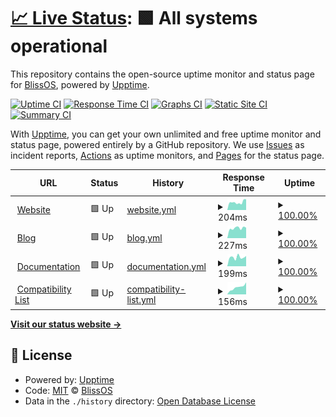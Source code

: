 # [📈 Live Status](https://status.blissos.org): <!--live status--> **🟩 All systems operational**

This repository contains the open-source uptime monitor and status page for [BlissOS](https://blissos.org), powered by [Upptime](https://github.com/upptime/upptime).

[![Uptime CI](https://github.com/BlissRoms-x86/statuspage/workflows/Uptime%20CI/badge.svg)](https://github.com/BlissRoms-x86/statuspage/actions?query=workflow%3A%22Uptime+CI%22)
[![Response Time CI](https://github.com/BlissRoms-x86/statuspage/workflows/Response%20Time%20CI/badge.svg)](https://github.com/BlissRoms-x86/statuspage/actions?query=workflow%3A%22Response+Time+CI%22)
[![Graphs CI](https://github.com/BlissRoms-x86/statuspage/workflows/Graphs%20CI/badge.svg)](https://github.com/BlissRoms-x86/statuspage/actions?query=workflow%3A%22Graphs+CI%22)
[![Static Site CI](https://github.com/BlissRoms-x86/statuspage/workflows/Static%20Site%20CI/badge.svg)](https://github.com/BlissRoms-x86/statuspage/actions?query=workflow%3A%22Static+Site+CI%22)
[![Summary CI](https://github.com/BlissRoms-x86/statuspage/workflows/Summary%20CI/badge.svg)](https://github.com/BlissRoms-x86/statuspage/actions?query=workflow%3A%22Summary+CI%22)

With [Upptime](https://upptime.js.org), you can get your own unlimited and free uptime monitor and status page, powered entirely by a GitHub repository. We use [Issues](https://github.com/BlissRoms-x86/statuspage/issues) as incident reports, [Actions](https://github.com/BlissRoms-x86/statuspage/actions) as uptime monitors, and [Pages](https://status.blissos.org) for the status page.

<!--start: status pages-->
<!-- This summary is generated by Upptime (https://github.com/upptime/upptime) -->
<!-- Do not edit this manually, your changes will be overwritten -->
<!-- prettier-ignore -->
| URL | Status | History | Response Time | Uptime |
| --- | ------ | ------- | ------------- | ------ |
| <img alt="" src="https://icons.duckduckgo.com/ip3/blissos.org.ico" height="13"> [Website](https://blissos.org) | 🟩 Up | [website.yml](https://github.com/BlissRoms-x86/statuspage/commits/HEAD/history/website.yml) | <details><summary><img alt="Response time graph" src="./graphs/website/response-time-week.png" height="20"> 204ms</summary><br><a href="https://status.blissos.org/history/website"><img alt="Response time 198" src="https://img.shields.io/endpoint?url=https%3A%2F%2Fraw.githubusercontent.com%2FBlissRoms-x86%2Fstatuspage%2FHEAD%2Fapi%2Fwebsite%2Fresponse-time.json"></a><br><a href="https://status.blissos.org/history/website"><img alt="24-hour response time 314" src="https://img.shields.io/endpoint?url=https%3A%2F%2Fraw.githubusercontent.com%2FBlissRoms-x86%2Fstatuspage%2FHEAD%2Fapi%2Fwebsite%2Fresponse-time-day.json"></a><br><a href="https://status.blissos.org/history/website"><img alt="7-day response time 204" src="https://img.shields.io/endpoint?url=https%3A%2F%2Fraw.githubusercontent.com%2FBlissRoms-x86%2Fstatuspage%2FHEAD%2Fapi%2Fwebsite%2Fresponse-time-week.json"></a><br><a href="https://status.blissos.org/history/website"><img alt="30-day response time 192" src="https://img.shields.io/endpoint?url=https%3A%2F%2Fraw.githubusercontent.com%2FBlissRoms-x86%2Fstatuspage%2FHEAD%2Fapi%2Fwebsite%2Fresponse-time-month.json"></a><br><a href="https://status.blissos.org/history/website"><img alt="1-year response time 198" src="https://img.shields.io/endpoint?url=https%3A%2F%2Fraw.githubusercontent.com%2FBlissRoms-x86%2Fstatuspage%2FHEAD%2Fapi%2Fwebsite%2Fresponse-time-year.json"></a></details> | <details><summary><a href="https://status.blissos.org/history/website">100.00%</a></summary><a href="https://status.blissos.org/history/website"><img alt="All-time uptime 99.99%" src="https://img.shields.io/endpoint?url=https%3A%2F%2Fraw.githubusercontent.com%2FBlissRoms-x86%2Fstatuspage%2FHEAD%2Fapi%2Fwebsite%2Fuptime.json"></a><br><a href="https://status.blissos.org/history/website"><img alt="24-hour uptime 100.00%" src="https://img.shields.io/endpoint?url=https%3A%2F%2Fraw.githubusercontent.com%2FBlissRoms-x86%2Fstatuspage%2FHEAD%2Fapi%2Fwebsite%2Fuptime-day.json"></a><br><a href="https://status.blissos.org/history/website"><img alt="7-day uptime 100.00%" src="https://img.shields.io/endpoint?url=https%3A%2F%2Fraw.githubusercontent.com%2FBlissRoms-x86%2Fstatuspage%2FHEAD%2Fapi%2Fwebsite%2Fuptime-week.json"></a><br><a href="https://status.blissos.org/history/website"><img alt="30-day uptime 99.95%" src="https://img.shields.io/endpoint?url=https%3A%2F%2Fraw.githubusercontent.com%2FBlissRoms-x86%2Fstatuspage%2FHEAD%2Fapi%2Fwebsite%2Fuptime-month.json"></a><br><a href="https://status.blissos.org/history/website"><img alt="1-year uptime 99.99%" src="https://img.shields.io/endpoint?url=https%3A%2F%2Fraw.githubusercontent.com%2FBlissRoms-x86%2Fstatuspage%2FHEAD%2Fapi%2Fwebsite%2Fuptime-year.json"></a></details>
| <img alt="" src="https://icons.duckduckgo.com/ip3/blog.blissos.org.ico" height="13"> [Blog](https://blog.blissos.org) | 🟩 Up | [blog.yml](https://github.com/BlissRoms-x86/statuspage/commits/HEAD/history/blog.yml) | <details><summary><img alt="Response time graph" src="./graphs/blog/response-time-week.png" height="20"> 227ms</summary><br><a href="https://status.blissos.org/history/blog"><img alt="Response time 198" src="https://img.shields.io/endpoint?url=https%3A%2F%2Fraw.githubusercontent.com%2FBlissRoms-x86%2Fstatuspage%2FHEAD%2Fapi%2Fblog%2Fresponse-time.json"></a><br><a href="https://status.blissos.org/history/blog"><img alt="24-hour response time 148" src="https://img.shields.io/endpoint?url=https%3A%2F%2Fraw.githubusercontent.com%2FBlissRoms-x86%2Fstatuspage%2FHEAD%2Fapi%2Fblog%2Fresponse-time-day.json"></a><br><a href="https://status.blissos.org/history/blog"><img alt="7-day response time 227" src="https://img.shields.io/endpoint?url=https%3A%2F%2Fraw.githubusercontent.com%2FBlissRoms-x86%2Fstatuspage%2FHEAD%2Fapi%2Fblog%2Fresponse-time-week.json"></a><br><a href="https://status.blissos.org/history/blog"><img alt="30-day response time 221" src="https://img.shields.io/endpoint?url=https%3A%2F%2Fraw.githubusercontent.com%2FBlissRoms-x86%2Fstatuspage%2FHEAD%2Fapi%2Fblog%2Fresponse-time-month.json"></a><br><a href="https://status.blissos.org/history/blog"><img alt="1-year response time 198" src="https://img.shields.io/endpoint?url=https%3A%2F%2Fraw.githubusercontent.com%2FBlissRoms-x86%2Fstatuspage%2FHEAD%2Fapi%2Fblog%2Fresponse-time-year.json"></a></details> | <details><summary><a href="https://status.blissos.org/history/blog">100.00%</a></summary><a href="https://status.blissos.org/history/blog"><img alt="All-time uptime 97.87%" src="https://img.shields.io/endpoint?url=https%3A%2F%2Fraw.githubusercontent.com%2FBlissRoms-x86%2Fstatuspage%2FHEAD%2Fapi%2Fblog%2Fuptime.json"></a><br><a href="https://status.blissos.org/history/blog"><img alt="24-hour uptime 100.00%" src="https://img.shields.io/endpoint?url=https%3A%2F%2Fraw.githubusercontent.com%2FBlissRoms-x86%2Fstatuspage%2FHEAD%2Fapi%2Fblog%2Fuptime-day.json"></a><br><a href="https://status.blissos.org/history/blog"><img alt="7-day uptime 100.00%" src="https://img.shields.io/endpoint?url=https%3A%2F%2Fraw.githubusercontent.com%2FBlissRoms-x86%2Fstatuspage%2FHEAD%2Fapi%2Fblog%2Fuptime-week.json"></a><br><a href="https://status.blissos.org/history/blog"><img alt="30-day uptime 100.00%" src="https://img.shields.io/endpoint?url=https%3A%2F%2Fraw.githubusercontent.com%2FBlissRoms-x86%2Fstatuspage%2FHEAD%2Fapi%2Fblog%2Fuptime-month.json"></a><br><a href="https://status.blissos.org/history/blog"><img alt="1-year uptime 97.87%" src="https://img.shields.io/endpoint?url=https%3A%2F%2Fraw.githubusercontent.com%2FBlissRoms-x86%2Fstatuspage%2FHEAD%2Fapi%2Fblog%2Fuptime-year.json"></a></details>
| <img alt="" src="https://icons.duckduckgo.com/ip3/docs.blissos.org.ico" height="13"> [Documentation](https://docs.blissos.org) | 🟩 Up | [documentation.yml](https://github.com/BlissRoms-x86/statuspage/commits/HEAD/history/documentation.yml) | <details><summary><img alt="Response time graph" src="./graphs/documentation/response-time-week.png" height="20"> 199ms</summary><br><a href="https://status.blissos.org/history/documentation"><img alt="Response time 184" src="https://img.shields.io/endpoint?url=https%3A%2F%2Fraw.githubusercontent.com%2FBlissRoms-x86%2Fstatuspage%2FHEAD%2Fapi%2Fdocumentation%2Fresponse-time.json"></a><br><a href="https://status.blissos.org/history/documentation"><img alt="24-hour response time 114" src="https://img.shields.io/endpoint?url=https%3A%2F%2Fraw.githubusercontent.com%2FBlissRoms-x86%2Fstatuspage%2FHEAD%2Fapi%2Fdocumentation%2Fresponse-time-day.json"></a><br><a href="https://status.blissos.org/history/documentation"><img alt="7-day response time 199" src="https://img.shields.io/endpoint?url=https%3A%2F%2Fraw.githubusercontent.com%2FBlissRoms-x86%2Fstatuspage%2FHEAD%2Fapi%2Fdocumentation%2Fresponse-time-week.json"></a><br><a href="https://status.blissos.org/history/documentation"><img alt="30-day response time 187" src="https://img.shields.io/endpoint?url=https%3A%2F%2Fraw.githubusercontent.com%2FBlissRoms-x86%2Fstatuspage%2FHEAD%2Fapi%2Fdocumentation%2Fresponse-time-month.json"></a><br><a href="https://status.blissos.org/history/documentation"><img alt="1-year response time 184" src="https://img.shields.io/endpoint?url=https%3A%2F%2Fraw.githubusercontent.com%2FBlissRoms-x86%2Fstatuspage%2FHEAD%2Fapi%2Fdocumentation%2Fresponse-time-year.json"></a></details> | <details><summary><a href="https://status.blissos.org/history/documentation">100.00%</a></summary><a href="https://status.blissos.org/history/documentation"><img alt="All-time uptime 100.00%" src="https://img.shields.io/endpoint?url=https%3A%2F%2Fraw.githubusercontent.com%2FBlissRoms-x86%2Fstatuspage%2FHEAD%2Fapi%2Fdocumentation%2Fuptime.json"></a><br><a href="https://status.blissos.org/history/documentation"><img alt="24-hour uptime 100.00%" src="https://img.shields.io/endpoint?url=https%3A%2F%2Fraw.githubusercontent.com%2FBlissRoms-x86%2Fstatuspage%2FHEAD%2Fapi%2Fdocumentation%2Fuptime-day.json"></a><br><a href="https://status.blissos.org/history/documentation"><img alt="7-day uptime 100.00%" src="https://img.shields.io/endpoint?url=https%3A%2F%2Fraw.githubusercontent.com%2FBlissRoms-x86%2Fstatuspage%2FHEAD%2Fapi%2Fdocumentation%2Fuptime-week.json"></a><br><a href="https://status.blissos.org/history/documentation"><img alt="30-day uptime 100.00%" src="https://img.shields.io/endpoint?url=https%3A%2F%2Fraw.githubusercontent.com%2FBlissRoms-x86%2Fstatuspage%2FHEAD%2Fapi%2Fdocumentation%2Fuptime-month.json"></a><br><a href="https://status.blissos.org/history/documentation"><img alt="1-year uptime 100.00%" src="https://img.shields.io/endpoint?url=https%3A%2F%2Fraw.githubusercontent.com%2FBlissRoms-x86%2Fstatuspage%2FHEAD%2Fapi%2Fdocumentation%2Fuptime-year.json"></a></details>
| <img alt="" src="https://icons.duckduckgo.com/ip3/tested.blissos.org.ico" height="13"> [Compatibility List](https://tested.blissos.org) | 🟩 Up | [compatibility-list.yml](https://github.com/BlissRoms-x86/statuspage/commits/HEAD/history/compatibility-list.yml) | <details><summary><img alt="Response time graph" src="./graphs/compatibility-list/response-time-week.png" height="20"> 156ms</summary><br><a href="https://status.blissos.org/history/compatibility-list"><img alt="Response time 183" src="https://img.shields.io/endpoint?url=https%3A%2F%2Fraw.githubusercontent.com%2FBlissRoms-x86%2Fstatuspage%2FHEAD%2Fapi%2Fcompatibility-list%2Fresponse-time.json"></a><br><a href="https://status.blissos.org/history/compatibility-list"><img alt="24-hour response time 173" src="https://img.shields.io/endpoint?url=https%3A%2F%2Fraw.githubusercontent.com%2FBlissRoms-x86%2Fstatuspage%2FHEAD%2Fapi%2Fcompatibility-list%2Fresponse-time-day.json"></a><br><a href="https://status.blissos.org/history/compatibility-list"><img alt="7-day response time 156" src="https://img.shields.io/endpoint?url=https%3A%2F%2Fraw.githubusercontent.com%2FBlissRoms-x86%2Fstatuspage%2FHEAD%2Fapi%2Fcompatibility-list%2Fresponse-time-week.json"></a><br><a href="https://status.blissos.org/history/compatibility-list"><img alt="30-day response time 196" src="https://img.shields.io/endpoint?url=https%3A%2F%2Fraw.githubusercontent.com%2FBlissRoms-x86%2Fstatuspage%2FHEAD%2Fapi%2Fcompatibility-list%2Fresponse-time-month.json"></a><br><a href="https://status.blissos.org/history/compatibility-list"><img alt="1-year response time 183" src="https://img.shields.io/endpoint?url=https%3A%2F%2Fraw.githubusercontent.com%2FBlissRoms-x86%2Fstatuspage%2FHEAD%2Fapi%2Fcompatibility-list%2Fresponse-time-year.json"></a></details> | <details><summary><a href="https://status.blissos.org/history/compatibility-list">100.00%</a></summary><a href="https://status.blissos.org/history/compatibility-list"><img alt="All-time uptime 100.00%" src="https://img.shields.io/endpoint?url=https%3A%2F%2Fraw.githubusercontent.com%2FBlissRoms-x86%2Fstatuspage%2FHEAD%2Fapi%2Fcompatibility-list%2Fuptime.json"></a><br><a href="https://status.blissos.org/history/compatibility-list"><img alt="24-hour uptime 100.00%" src="https://img.shields.io/endpoint?url=https%3A%2F%2Fraw.githubusercontent.com%2FBlissRoms-x86%2Fstatuspage%2FHEAD%2Fapi%2Fcompatibility-list%2Fuptime-day.json"></a><br><a href="https://status.blissos.org/history/compatibility-list"><img alt="7-day uptime 100.00%" src="https://img.shields.io/endpoint?url=https%3A%2F%2Fraw.githubusercontent.com%2FBlissRoms-x86%2Fstatuspage%2FHEAD%2Fapi%2Fcompatibility-list%2Fuptime-week.json"></a><br><a href="https://status.blissos.org/history/compatibility-list"><img alt="30-day uptime 100.00%" src="https://img.shields.io/endpoint?url=https%3A%2F%2Fraw.githubusercontent.com%2FBlissRoms-x86%2Fstatuspage%2FHEAD%2Fapi%2Fcompatibility-list%2Fuptime-month.json"></a><br><a href="https://status.blissos.org/history/compatibility-list"><img alt="1-year uptime 100.00%" src="https://img.shields.io/endpoint?url=https%3A%2F%2Fraw.githubusercontent.com%2FBlissRoms-x86%2Fstatuspage%2FHEAD%2Fapi%2Fcompatibility-list%2Fuptime-year.json"></a></details>

<!--end: status pages-->

[**Visit our status website →**](https://status.blissos.org)

## 📄 License

- Powered by: [Upptime](https://github.com/upptime/upptime)
- Code: [MIT](./LICENSE) © [BlissOS](https://blissos.org)
- Data in the `./history` directory: [Open Database License](https://opendatacommons.org/licenses/odbl/1-0/)

